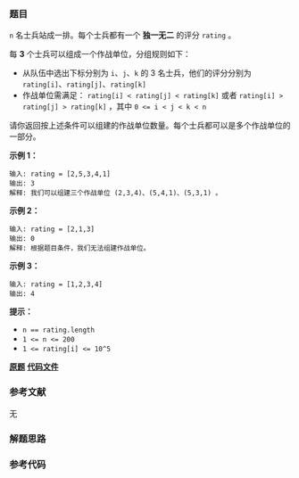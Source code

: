 ### 题目
 `n` 名士兵站成一排。每个士兵都有一个 **独一无二** 的评分 `rating` 。

每 **3** 个士兵可以组成一个作战单位，分组规则如下：

  * 从队伍中选出下标分别为 `i`、`j`、`k` 的 3 名士兵，他们的评分分别为 `rating[i]`、`rating[j]`、`rating[k]`
  * 作战单位需满足： `rating[i] < rating[j] < rating[k]` 或者 `rating[i] > rating[j] > rating[k]` ，其中  `0 <= i < j < k < n`

请你返回按上述条件可以组建的作战单位数量。每个士兵都可以是多个作战单位的一部分。



**示例 1：**

    
    
    输入: rating = [2,5,3,4,1]
    输出: 3
    解释: 我们可以组建三个作战单位 (2,3,4)、(5,4,1)、(5,3,1) 。
    

**示例 2：**

    
    
    输入: rating = [2,1,3]
    输出: 0
    解释: 根据题目条件，我们无法组建作战单位。
    

**示例 3：**

    
    
    输入: rating = [1,2,3,4]
    输出: 4
    



**提示：**

  * `n == rating.length`
  * `1 <= n <= 200`
  * `1 <= rating[i] <= 10^5`

 **[原题](https://leetcode-cn.com/problems/count-number-of-teams/)**    **[代码文件]()**


### 参考文献
无

### 解题思路




### 参考代码

```go


```




